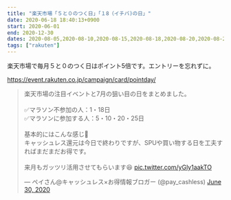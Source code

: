 ```yaml
---
title: "楽天市場「５と０のつく日」「１8（イチバ)の日」"
date: 2020-06-18 18:40:13+0900
start: 2020-06-01
end: 2020-12-30
dates: 2020-08-05,2020-08-10,2020-08-15,2020-08-18,2020-08-20,2020-08-25,2020-08-30,2020-09-05,2020-09-10,2020-09-15,2020-09-18,2020-09-20,2020-09-25,2020-09-30
tags: ["rakuten"]
---
```


楽天市場で毎月５と０のつく日はポイント5倍です。エントリーを忘れずに。

https://event.rakuten.co.jp/campaign/card/pointday/

<blockquote class="twitter-tweet"><p lang="ja" dir="ltr">楽天市場の注目イベントと7月の狙い目の日をまとめました。<br><br>✅マラソン不参加の人：1・18日<br>✅マラソンに参加する人：5・10・20・25日<br><br>基本的にはこんな感じ🤔<br>キャッシュレス還元は今日で終わりですが、SPUや買い物する日を工夫すればまだまだお得です。<br><br>来月もガッツリ活用させてもらいます😆 <a href="https://t.co/yGly1aakTO">pic.twitter.com/yGly1aakTO</a></p>&mdash; ペイさん@キャッシュレス×お得情報ブロガー (@pay_cashless) <a href="https://twitter.com/pay_cashless/status/1277922060195360769?ref_src=twsrc%5Etfw">June 30, 2020</a></blockquote> <script async src="https://platform.twitter.com/widgets.js" charset="utf-8"></script>
